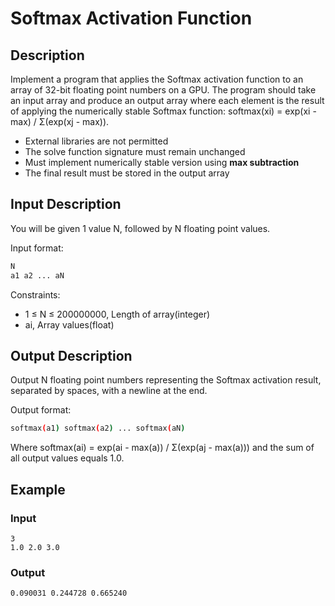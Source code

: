 # Softmax Activation Function

## Description
Implement a program that applies the Softmax activation function to an array of 32-bit floating point numbers on a GPU. The program should take an input array and produce an output array where each element is the result of applying the numerically stable Softmax function: softmax(xi) = exp(xi - max) / Σ(exp(xj - max)).

- External libraries are not permitted
- The solve function signature must remain unchanged
- Must implement numerically stable version using **max subtraction**
- The final result must be stored in the output array

## Input Description
You will be given 1 value N, followed by N floating point values.

Input format:
```bash
N
a1 a2 ... aN
```

Constraints:
- 1 ≤ N ≤ 200000000, Length of array(integer)
- ai, Array values(float)

## Output Description
Output N floating point numbers representing the Softmax activation result, separated by spaces, with a newline at the end.

Output format:
```bash
softmax(a1) softmax(a2) ... softmax(aN)
```

Where softmax(ai) = exp(ai - max(a)) / Σ(exp(aj - max(a))) and the sum of all output values equals 1.0.

## Example

### Input
```
3
1.0 2.0 3.0
```

### Output
```
0.090031 0.244728 0.665240
```